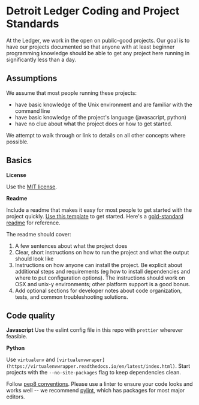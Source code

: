 # Detroit Ledger Coding and Project Standards

At the Ledger, we work in the open on public-good projects. Our goal is to have our projects documented so that anyone with at least beginner programming knowledge should be able to get any project here running in significantly less than a day. 

## Assumptions

We assume that most people running these projects:
* have basic knowledge of the Unix environment and are familiar with the command line
* have basic knowledge of the project's language (javasacript, python)
* have no clue about what the project does or how to get started. 

We attempt to walk through or link to details on all other concepts where possible. 

## Basics 

**License**

Use the [MIT license](https://github.com/detroitledger/codestandards/blob/master/LICENSE). 

**Readme**

Include a readme that makes it easy for most people to get started with the project quickly. [Use this template](https://github.com/detroitledger/codestandards/blob/master/README-TEMPLATE.md) to get started. Here's a [gold-standard readme](https://github.com/nprapps/liveblog) for reference.

The readme should cover:

1. A few sentences about what the project does
2. Clear, short instructions on how to run the project and what the output should look like
3. Instructions on how anyone can install the project. Be explicit about additional steps and requirements (eg how to install dependencies and where to put configuration options). The instructions should work on OSX and unix-y environments; other platform support is a good bonus.  
4. Add optional sections for developer notes about code organization, tests, and common troubleshooting solutions.

## Code quality

**Javascript**
Use the eslint config file in this repo with `prettier` wherever feasible. 

**Python**

Use `virtualenv` and `[virtualenvwraper](https://virtualenvwrapper.readthedocs.io/en/latest/index.html)`. Start projects with the `--no-site-packages` flag to keep dependencies clean.

Follow [pep8 conventions](https://www.python.org/dev/peps/pep-0008/). Please use a linter to ensure your code looks and works well -- we recommend [pylint](https://www.pylint.org/), which has packages for most major editors. 

